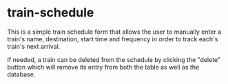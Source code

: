 # train-schedule

This is a simple train schedule form that allows the user to manually enter a train's name, destination, start time and frequency in order to track each's train's next arrival.

If needed, a train can be deleted from the schedule by clicking the "delete" button which will remove its entry from both the table as well as the database.
